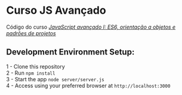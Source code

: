 # Curso JS Avançado
Código do curso *[JavaScript avançado I: ES6, orientação a objetos e padrões de projetos](https://cursos.alura.com.br/course/javascript-es6-orientacao-a-objetos-parte-1)*

## Development Environment Setup:
1 - Clone this repository<br />
2 - Run `npm install`<br />
3 - Start the app `node server/server.js`<br />
4 - Access using your preferred browser at `http://localhost:3000`
